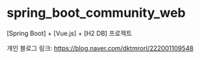 # spring_boot_community_web

[Spring Boot] + [Vue.js] + [H2 DB] 프로젝트

개인 블로그 링크: https://blog.naver.com/dktmrorl/222001109548

